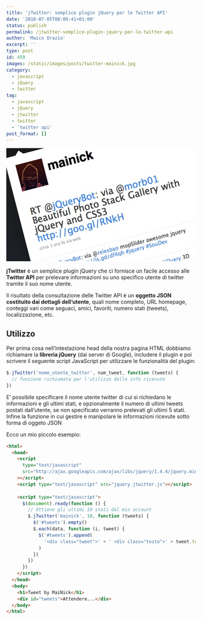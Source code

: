 ```yaml
---
title: 'jTwitter: semplice plugin jQuery per le Twitter API'
date: '2010-07-05T08:00:41+01:00'
status: publish
permalink: /jtwitter-semplice-plugin-jquery-per-le-twitter-api
author: 'Maico Orazio'
excerpt: ''
type: post
id: 459
images: /static/images/posts/twitter-mainick.jpg
category:
  - javascript
  - jQuery
  - twitter
tag:
  - javascript
  - jQuery
  - jtwitter
  - twitter
  - 'twitter api'
post_format: []
---
```


![twitter-mainick.jpg](/static/images/posts/twitter-mainick.jpg 'jTwitter da MaiNick')

**jTwitter** è un semplice plugin jQuery che ci fornisce un facile accesso alle **Twitter API** per prelevare informazioni su uno specifico utente di twitter tramite il suo nome utente.

Il risultato della consultazione delle Twitter API è un **oggetto JSON costituito dai dettagli dell’utente**, quali nome completo, URL homepage, conteggi vari come seguaci, amici, favoriti, numero stati (tweets), localizzazione, etc.

## Utilizzo

Per prima cosa nell’intestazione head della nostra pagina HTML dobbiamo richiamare la **libreria jQuery** (dai server di Google), includere il plugin e poi scrivere il seguente script JavaScript per utilizzare le funzionalità del plugin:

```js
$.jTwitter('nome_utente_twitter', num_tweet, function (tweets) {
  // funzione richiamata per l'utilizzo delle info ricevute
})
```

E’ possibile specificare il nome utente twitter di cui si richiedano le informazioni e gli ultimi stati, e opzionalmente il numero di ultimi tweets postati dall’utente, se non specificato verranno prelevati gli ultimi 5 stati. Infine la funzione in cui gestire e manipolare le informazioni ricevute sotto forma di oggeto JSON

Ecco un mio piccolo esempio:

```html
<html>
  <head>
    <script
      type="text/javascript"
      src="http://ajax.googleapis.com/ajax/libs/jquery/1.4.4/jquery.min.js"
    ></script>
    <script type="text/javascript" src="jquery.jtwitter.js"></script>

    <script type="text/javascript">
      $(document).ready(function () {
        // Ottiene gli ultimi 10 stati dal mio account
        $.jTwitter('mainick', 10, function (tweets) {
          $('#tweets').empty()
          $.each(data, function (i, tweet) {
            $('#tweets').append(
              '<div class="tweet">' + ' <div class="testo">' + tweet.text + ' </div>' + '</div>'
            )
          })
        })
      })
    </script>
  </head>
  <body>
    <h1>Tweet by MaiNick</h1>
    <div id="tweets">Attendere...</div>
  </body>
</html>
```
